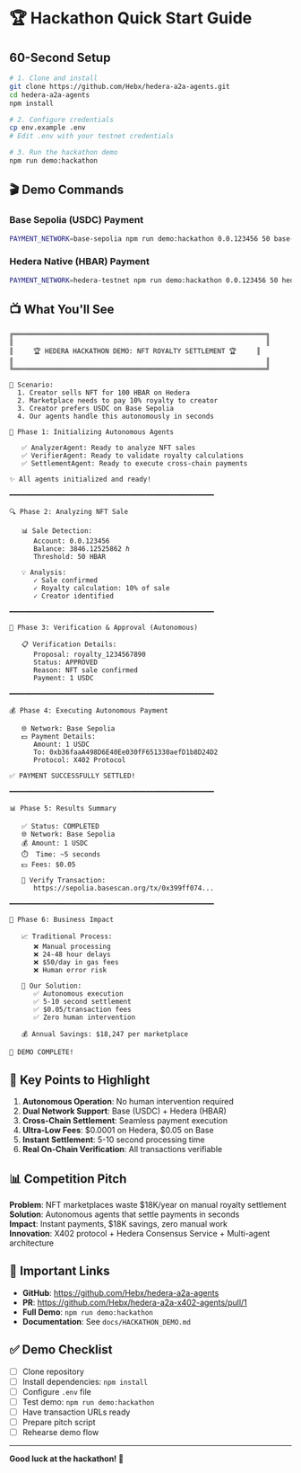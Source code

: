 # 🏆 Hackathon Quick Start Guide

## 60-Second Setup

```bash
# 1. Clone and install
git clone https://github.com/Hebx/hedera-a2a-agents.git
cd hedera-a2a-agents
npm install

# 2. Configure credentials
cp env.example .env
# Edit .env with your testnet credentials

# 3. Run the hackathon demo
npm run demo:hackathon
```

## 🎬 Demo Commands

### Base Sepolia (USDC) Payment
```bash
PAYMENT_NETWORK=base-sepolia npm run demo:hackathon 0.0.123456 50 base-sepolia
```

### Hedera Native (HBAR) Payment
```bash
PAYMENT_NETWORK=hedera-testnet npm run demo:hackathon 0.0.123456 50 hedera-testnet
```

## 📺 What You'll See

```
╔═══════════════════════════════════════════════════════════════╗
║                                                               ║
║     🏆 HEDERA HACKATHON DEMO: NFT ROYALTY SETTLEMENT 🏆     ║
║                                                               ║
╚═══════════════════════════════════════════════════════════════╝

📖 Scenario:
  1. Creator sells NFT for 100 HBAR on Hedera
  2. Marketplace needs to pay 10% royalty to creator
  3. Creator prefers USDC on Base Sepolia
  4. Our agents handle this autonomously in seconds

📡 Phase 1: Initializing Autonomous Agents

   ✅ AnalyzerAgent: Ready to analyze NFT sales
   ✅ VerifierAgent: Ready to validate royalty calculations
   ✅ SettlementAgent: Ready to execute cross-chain payments

✨ All agents initialized and ready!

━━━━━━━━━━━━━━━━━━━━━━━━━━━━━━━━━━━━━━━━━━━━━━━━━━━

🔍 Phase 2: Analyzing NFT Sale

   📊 Sale Detection:
      Account: 0.0.123456
      Balance: 3846.12525862 ℏ
      Threshold: 50 HBAR

   💡 Analysis:
      ✓ Sale confirmed
      ✓ Royalty calculation: 10% of sale
      ✓ Creator identified

━━━━━━━━━━━━━━━━━━━━━━━━━━━━━━━━━━━━━━━━━━━━━━━━━━━

🔐 Phase 3: Verification & Approval (Autonomous)

   📋 Verification Details:
      Proposal: royalty_1234567890
      Status: APPROVED
      Reason: NFT sale confirmed
      Payment: 1 USDC

━━━━━━━━━━━━━━━━━━━━━━━━━━━━━━━━━━━━━━━━━━━━━━━━━━━

💰 Phase 4: Executing Autonomous Payment

   🌐 Network: Base Sepolia
   💵 Payment Details:
      Amount: 1 USDC
      To: 0xb36faaA498D6E40Ee030fF651330aefD1b8D24D2
      Protocol: X402 Protocol

✅ PAYMENT SUCCESSFULLY SETTLED!

━━━━━━━━━━━━━━━━━━━━━━━━━━━━━━━━━━━━━━━━━━━━━━━━━━━

📊 Phase 5: Results Summary

   ✅ Status: COMPLETED
   🌐 Network: Base Sepolia
   💰 Amount: 1 USDC
   ⏱️  Time: ~5 seconds
   💵 Fees: $0.05

   🔗 Verify Transaction:
      https://sepolia.basescan.org/tx/0x399ff074...

━━━━━━━━━━━━━━━━━━━━━━━━━━━━━━━━━━━━━━━━━━━━━━━━━━━

💼 Phase 6: Business Impact

   📈 Traditional Process:
      ❌ Manual processing
      ❌ 24-48 hour delays
      ❌ $50/day in gas fees
      ❌ Human error risk

   🚀 Our Solution:
      ✅ Autonomous execution
      ✅ 5-10 second settlement
      ✅ $0.05/transaction fees
      ✅ Zero human intervention

   💰 Annual Savings: $18,247 per marketplace

🎉 DEMO COMPLETE!
```

## 🎯 Key Points to Highlight

1. **Autonomous Operation**: No human intervention required
2. **Dual Network Support**: Base (USDC) + Hedera (HBAR)
3. **Cross-Chain Settlement**: Seamless payment execution
4. **Ultra-Low Fees**: $0.0001 on Hedera, $0.05 on Base
5. **Instant Settlement**: 5-10 second processing time
6. **Real On-Chain Verification**: All transactions verifiable

## 📊 Competition Pitch

**Problem**: NFT marketplaces waste $18K/year on manual royalty settlement  
**Solution**: Autonomous agents that settle payments in seconds  
**Impact**: Instant payments, $18K savings, zero manual work  
**Innovation**: X402 protocol + Hedera Consensus Service + Multi-agent architecture

## 🔗 Important Links

- **GitHub**: https://github.com/Hebx/hedera-a2a-agents
- **PR**: https://github.com/Hebx/hedera-a2a-x402-agents/pull/1
- **Full Demo**: `npm run demo:hackathon`
- **Documentation**: See `docs/HACKATHON_DEMO.md`

## ✅ Demo Checklist

- [ ] Clone repository
- [ ] Install dependencies: `npm install`
- [ ] Configure `.env` file
- [ ] Test demo: `npm run demo:hackathon`
- [ ] Have transaction URLs ready
- [ ] Prepare pitch script
- [ ] Rehearse demo flow

---

**Good luck at the hackathon! 🚀**

